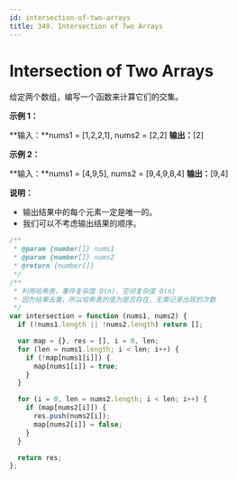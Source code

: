 ```yaml
---
id: intersection-of-two-arrays
title: 349. Intersection of Two Arrays
---
```


# Intersection of Two Arrays

给定两个数组，编写一个函数来计算它们的交集。



**示例 1：**

**输入：**nums1 = \[1,2,2,1], nums2 = \[2,2] **输出：**\[2]

**示例 2：**

**输入：**nums1 = \[4,9,5], nums2 = \[9,4,9,8,4] **输出：**\[9,4]



**说明：**

-   输出结果中的每个元素一定是唯一的。
-   我们可以不考虑输出结果的顺序。



```javascript
/**
 * @param {number[]} nums1
 * @param {number[]} nums2
 * @return {number[]}
 */
/**
 * 利用哈希表，事件复杂度 O(n)，空间复杂度 O(n)
 * 因为结果去重，所以哈希表的值为是否存在，无需记录出现的次数
 */
var intersection = function (nums1, nums2) {
  if (!nums1.length || !nums2.length) return [];

  var map = {}, res = [], i = 0, len;
  for (len = nums1.length; i < len; i++) {
    if (!map[nums1[i]]) {
      map[nums1[i]] = true;
    }
  }

  for (i = 0, len = nums2.length; i < len; i++) {
    if (map[nums2[i]]) {
      res.push(nums2[i]);
      map[nums2[i]] = false;
    }
  }

  return res;
};
```